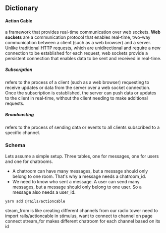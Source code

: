 ## Dictionary

#### Action Cable

a framework that provides real-time communication over web sockets. **Web sockets** are a communication protocol that enables real-time, two-way communication between a client (such as a web browser) and a server. Unlike traditional HTTP requests, which are unidirectional and require a new connection to be established for each request, web sockets provide a persistent connection that enables data to be sent and received in real-time.

##### Subscription
refers to the process of a client (such as a web browser) requesting to receive updates or data from the server over a web socket connection. Once the subscription is established, the server can push data or updates to the client in real-time, without the client needing to make additional requests. 

##### Broadcasting
refers to the process of sending data or events to all clients subscribed to a specific channel.

### Schema

Lets assume a simple setup. Three tables, one for messages, one for users and one for chatrooms. 
* A chatroom can have many messages, but a message should only belong to one room. That's why a message needs a chatroom_id. 
* We need to know who sent a message. A user can send many messages, but a message should only belong to one user. So a message also needs a user_id. 

`yarn add @rails/actioncable`

steam_from is like creating different channels from our radio tower
need to import rails/actioncable in stimulus, want to connect to channel on page connect
stream_for makes different chatroom for each channel based on its id
